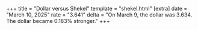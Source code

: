+++
title = "Dollar versus Shekel"
template = "shekel.html"
[extra]
date = "March 10, 2025"
rate = "3.641"
delta = "On March  9, the dollar was 3.634. The dollar became 0.183% stronger."
+++
